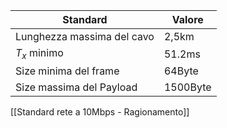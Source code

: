 | Standard | Valore |
| ---- | ---- |
| Lunghezza massima del cavo | 2,5km |
| $T_x$ minimo | 51.2ms |
| Size minima del frame | 64Byte |
| Size massima del Payload | 1500Byte |
[[Standard rete a 10Mbps - Ragionamento]]